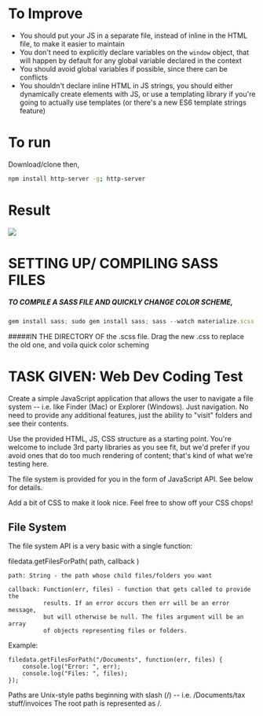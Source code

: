 To Improve
===================
- You should put your JS in a separate file, instead of inline in the HTML file, to make it easier to maintain
- You don't need to explicitly declare variables on the `window` object, that will happen by default for any global variable declared in the context
- You should avoid global variables if possible, since there can be conflicts
- You shouldn't declare inline HTML in JS strings, you should either dynamically create elements with JS, or use a templating library if you're going to actually use templates (or there's a new ES6 template strings feature)


To run
===================
Download/clone then,
```bash 
npm install http-server -g; http-server
```

Result
===================

![](https://i.gyazo.com/e43ad883dda3e621ec4217d250ffb5d3.gif)


SETTING UP/ COMPILING SASS FILES
===================

##### TO COMPILE A SASS FILE AND QUICKLY CHANGE COLOR SCHEME, 

```javascript 
gem install sass; sudo gem install sass; sass --watch materialize.scss:materialize.css 
```

#####IN THE DIRECTORY OF the .scss file. Drag the new .css to replace the old one, and voila quick color scheming


TASK GIVEN: Web Dev Coding Test
===================

Create a simple JavaScript application that allows the user to navigate a file
system -- i.e. like Finder (Mac) or Explorer (Windows). Just navigation. No need
to provide any additional features, just the ability to "visit" folders and see
their contents.

Use the provided HTML, JS, CSS structure as a starting point. You're welcome to include
3rd party libraries as you see fit, but we'd prefer if you avoid ones that do too much
rendering of content; that's kind of what we're testing here.

The file system is provided for you in the form of JavaScript API. See below
for details.

Add a bit of CSS to make it look nice. Feel free to show off your CSS chops!

File System
-----------
The file system API is a very basic with a single function:

filedata.getFilesForPath( path, callback )

    path: String - the path whose child files/folders you want

    callback: Function(err, files) - function that gets called to provide the
              results. If an error occurs then err will be an error message,
              but will otherwise be null. The files argument will be an array
              of objects representing files or folders.

Example:

    filedata.getFilesForPath("/Documents", function(err, files) {
        console.log("Error: ", err);
        console.log("Files: ", files);
    });

Paths are Unix-style paths beginning with slash (/) -- i.e. /Documents/tax stuff/invoices
The root path is represented as /.
